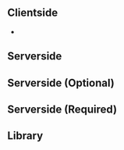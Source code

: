 ## Clientside

- 



## Serverside





## Serverside (Optional)





## Serverside (Required)





## Library